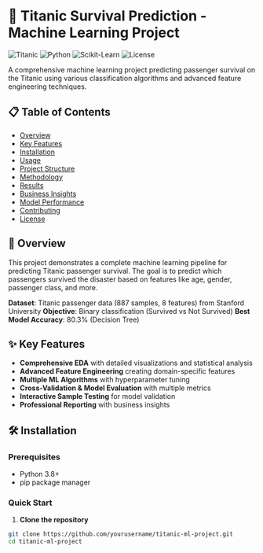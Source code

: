 # 🚢 Titanic Survival Prediction - Machine Learning Project

![Titanic](https://img.shields.io/badge/ML-Classification-blue)
![Python](https://img.shields.io/badge/Python-3.8%2B-green)
![Scikit-Learn](https://img.shields.io/badge/Scikit--Learn-1.0%2B-orange)
![License](https://img.shields.io/badge/License-MIT-lightgrey)

A comprehensive machine learning project predicting passenger survival on the Titanic using various classification algorithms and advanced feature engineering techniques.

## 📋 Table of Contents

- [Overview](#overview)
- [Key Features](#key-features)
- [Installation](#installation)
- [Usage](#usage)
- [Project Structure](#project-structure)
- [Methodology](#methodology)
- [Results](#results)
- [Business Insights](#business-insights)
- [Model Performance](#model-performance)
- [Contributing](#contributing)
- [License](#license)

## 🎯 Overview

This project demonstrates a complete machine learning pipeline for predicting Titanic passenger survival. The goal is to predict which passengers survived the disaster based on features like age, gender, passenger class, and more.

**Dataset**: Titanic passenger data (887 samples, 8 features) from Stanford University
**Objective**: Binary classification (Survived vs Not Survived)
**Best Model Accuracy**: 80.3% (Decision Tree)

## ✨ Key Features

- **Comprehensive EDA** with detailed visualizations and statistical analysis
- **Advanced Feature Engineering** creating domain-specific features
- **Multiple ML Algorithms** with hyperparameter tuning
- **Cross-Validation & Model Evaluation** with multiple metrics
- **Interactive Sample Testing** for model validation
- **Professional Reporting** with business insights

## 🛠️ Installation

### Prerequisites

- Python 3.8+
- pip package manager

### Quick Start

1. **Clone the repository**
```bash
git clone https://github.com/yourusername/titanic-ml-project.git
cd titanic-ml-project

